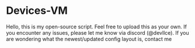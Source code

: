 # Devices-VM

Hello, this is my open-source script. Feel free to upload this as your own.
If you encounter any issues, please let me know via discord (@devllce).
If you are wondering what the newest/updated config layout is, contact me

